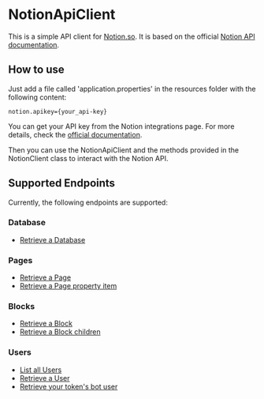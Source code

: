 # NotionApiClient

This is a simple API client for <a href="https://www.notion.so">Notion.so</a>. It is based on the
official <a href="https://developers.notion.com/reference/intro">Notion API documentation</a>.

## How to use

Just add a file called 'application.properties' in the resources folder with the following content:

```properties
notion.apikey={your_api-key}
```

You can get your API key from the Notion integrations page. For more details, check
the <a href="https://developers.notion.com/docs/authorization">official documentation</a>.

Then you can use the NotionApiClient and the methods provided in the NotionClient class to interact with the Notion API.

## Supported Endpoints
Currently, the following endpoints are supported:

### Database

- <a href="https://developers.notion.com/reference/retrieve-a-database">Retrieve a Database</a>

### Pages

- <a href="https://developers.notion.com/reference/retrieve-a-page">Retrieve a Page</a>
- <a href="https://developers.notion.com/reference/retrieve-a-page-property">Retrieve a Page property item</a>

### Blocks

- <a href="https://developers.notion.com/reference/retrieve-a-block">Retrieve a Block</a>
- <a href="https://developers.notion.com/reference/get-block-children">Retrieve a Block children</a>

### Users

- <a href="https://developers.notion.com/reference/get-users">List all Users</a>
- <a href="https://developers.notion.com/reference/get-user">Retrieve a User</a>
- <a href="https://developers.notion.com/reference/get-self">Retrieve your token's bot user</a>
